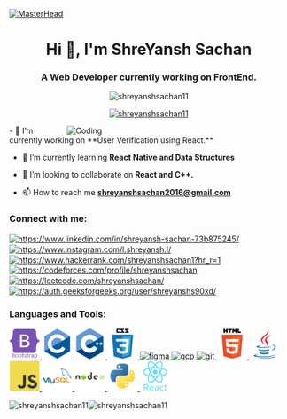 [![MasterHead](https://cdn.dribbble.com/users/416610/screenshots/4801105/coding_desk_flat_vector_ui_ux_design_illustration_motion_animation_gif2.gif)](https://ShreYanshSachan11.io)
<h1 align="center">Hi 👋, I'm ShreYansh Sachan</h1>
<h3 align="center">A Web Developer currently working on FrontEnd.</h3>

<p align="center"> <img src="https://komarev.com/ghpvc/?username=shreyanshsachan11&label=Profile%20views&color=0e75b6&style=flat" alt="shreyanshsachan11" /> </p>

<p align="center"> <a href="https://github.com/ryo-ma/github-profile-trophy"><img src="https://github-profile-trophy.vercel.app/?username=shreyanshsachan11" alt="shreyanshsachan11" /></a> </p>
<img align="right" alt="Coding" width="400" src="https://static.tumblr.com/8ed7ba8b0fdb91f92d7484df3c1c7b6a/xfa2wu8/lSzpryri4/tumblr_static_1223716207-content_2048_v2.gif">
- 🔭 I’m currently working on **User Verification using React.**

- 🌱 I’m currently learning **React Native and Data Structures**

- 👯 I’m looking to collaborate on **React and C++.**

- 📫 How to reach me **shreyanshsachan2016@gmail.com**

<h3 align="left">Connect with me:</h3>
<p align="left">
<a href="https://linkedin.com/in/https://www.linkedin.com/in/shreyansh-sachan-73b875245/" target="blank"><img align="center" src="https://raw.githubusercontent.com/rahuldkjain/github-profile-readme-generator/master/src/images/icons/Social/linked-in-alt.svg" alt="https://www.linkedin.com/in/shreyansh-sachan-73b875245/" height="40" width="50" /></a>
<a href="https://instagram.com/https://www.instagram.com/l.shreyansh.l/" target="blank"><img align="center" src="https://raw.githubusercontent.com/rahuldkjain/github-profile-readme-generator/master/src/images/icons/Social/instagram.svg" alt="https://www.instagram.com/l.shreyansh.l/" height="40" width="50" /></a>
<a href="https://www.hackerrank.com/https://www.hackerrank.com/shreyanshsachan1?hr_r=1" target="blank"><img align="center" src="https://raw.githubusercontent.com/rahuldkjain/github-profile-readme-generator/master/src/images/icons/Social/hackerrank.svg" alt="https://www.hackerrank.com/shreyanshsachan1?hr_r=1" height="40" width="50" /></a>
<a href="https://codeforces.com/profile/https://codeforces.com/profile/shreyanshsachan" target="blank"><img align="center" src="https://raw.githubusercontent.com/rahuldkjain/github-profile-readme-generator/master/src/images/icons/Social/codeforces.svg" alt="https://codeforces.com/profile/shreyanshsachan" height="40" width="50" /></a>
<a href="https://www.leetcode.com/https://leetcode.com/shreyanshsachan/" target="blank"><img align="center" src="https://raw.githubusercontent.com/rahuldkjain/github-profile-readme-generator/master/src/images/icons/Social/leet-code.svg" alt="https://leetcode.com/shreyanshsachan/" height="40" width="50" /></a>
<a href="https://auth.geeksforgeeks.org/user/https://auth.geeksforgeeks.org/user/shreyanshs90xd/" target="blank"><img align="center" src="https://raw.githubusercontent.com/rahuldkjain/github-profile-readme-generator/master/src/images/icons/Social/geeks-for-geeks.svg" alt="https://auth.geeksforgeeks.org/user/shreyanshs90xd/" height="40" width="50" /></a>
</p>

<h3 align="left">Languages and Tools:</h3>
<p align="left"> <a href="https://getbootstrap.com" target="_blank" rel="noreferrer"> <img src="https://raw.githubusercontent.com/devicons/devicon/master/icons/bootstrap/bootstrap-plain-wordmark.svg" alt="bootstrap" width="55" height="55"/> </a> <a href="https://www.cprogramming.com/" target="_blank" rel="noreferrer"> <img src="https://raw.githubusercontent.com/devicons/devicon/master/icons/c/c-original.svg" alt="c" width="55" height="55"/> </a> <a href="https://www.w3schools.com/cpp/" target="_blank" rel="noreferrer"> <img src="https://raw.githubusercontent.com/devicons/devicon/master/icons/cplusplus/cplusplus-original.svg" alt="cplusplus" width="55" height="55"/> </a> <a href="https://www.w3schools.com/css/" target="_blank" rel="noreferrer"> <img src="https://raw.githubusercontent.com/devicons/devicon/master/icons/css3/css3-original-wordmark.svg" alt="css3" width="55" height="55"/> </a> <a href="https://www.figma.com/" target="_blank" rel="noreferrer"> <img src="https://www.vectorlogo.zone/logos/figma/figma-icon.svg" alt="figma" width="55" height="55"/> </a> <a href="https://cloud.google.com" target="_blank" rel="noreferrer"> <img src="https://www.vectorlogo.zone/logos/google_cloud/google_cloud-icon.svg" alt="gcp" width="55" height="55"/> </a> <a href="https://git-scm.com/" target="_blank" rel="noreferrer"> <img src="https://www.vectorlogo.zone/logos/git-scm/git-scm-icon.svg" alt="git" width="55" height="55"/> </a> <a href="https://www.w3.org/html/" target="_blank" rel="noreferrer"> <img src="https://raw.githubusercontent.com/devicons/devicon/master/icons/html5/html5-original-wordmark.svg" alt="html5" width="55" height="55"/> </a> <a href="https://www.java.com" target="_blank" rel="noreferrer"> <img src="https://raw.githubusercontent.com/devicons/devicon/master/icons/java/java-original.svg" alt="java" width="55" height="55"/> </a> <a href="https://developer.mozilla.org/en-US/docs/Web/JavaScript" target="_blank" rel="noreferrer"> <img src="https://raw.githubusercontent.com/devicons/devicon/master/icons/javascript/javascript-original.svg" alt="javascript" width="55" height="55"/> </a> <a href="https://www.mysql.com/" target="_blank" rel="noreferrer"> <img src="https://raw.githubusercontent.com/devicons/devicon/master/icons/mysql/mysql-original-wordmark.svg" alt="mysql" width="55" height="55"/> </a> <a href="https://nodejs.org" target="_blank" rel="noreferrer"> <img src="https://raw.githubusercontent.com/devicons/devicon/master/icons/nodejs/nodejs-original-wordmark.svg" alt="nodejs" width="55" height="55"/> </a> <a href="https://www.python.org" target="_blank" rel="noreferrer"> <img src="https://raw.githubusercontent.com/devicons/devicon/master/icons/python/python-original.svg" alt="python" width="55" height="55"/> </a> <a href="https://reactjs.org/" target="_blank" rel="noreferrer"> <img src="https://raw.githubusercontent.com/devicons/devicon/master/icons/react/react-original-wordmark.svg" alt="react" width="55" height="55"/> </a> </p>
<p><img align="left" src="https://github-readme-stats.vercel.app/api?username=shreyanshsachan11&show_icons=true&locale=en" alt="shreyanshsachan11" /></p>
<p><img  src="https://github-readme-streak-stats.herokuapp.com/?user=shreyanshsachan11&" alt="shreyanshsachan11" /></p>





